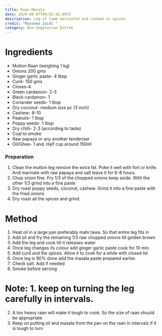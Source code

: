 ```yaml
---
title: Raan Masala
date: 2020-08-07T04:01:43.897Z
description: Leg of lamb marinated and cooked in spices
credit: "Masooma Zaidi "
category: Non-Vegetarian Entrée
---
```

# Ingredients 

- Mutton Raan (weighing 1 kg)
- Onions 200 gms
- Ginger garlic paste- 4 tbsp
- Curd- 150 gms
- Cloves-4
- Green cardamon- 2-3
- Black cardamon- 1
- Coriander seeds- 1 tbsp
- Dry coconut- medium size pc (3 inch)
- Cashew- 8-10
- Peanuts- 1 tbsp
- Poppy seeds- 1 tbsp
- Dry chilli- 2-3 (according to taste)
- Coal to smoke
- Raw papaya or any another tenderiser 
- Oil/Ghee- 1 and. Half cup around 150ml

### Preparation

1. Clean the mutton leg remove the extra fat. Poke it well with fort or knife. And marinate with raw papaya and salt leave it for 6-8 hours. 
2. Chop onion fine. Fry 1/3 of the chopped onions keep aside. With the other 1/3 grind into a fine paste
3. Dry roast poppy seeds, coconut, cashew. Grind it into a fine paste with the fried onions
4. Dry roast all the spices and grind.

# Method

1. Heat oil in a large pan preferably mahi tawa. So that entire leg fits in  
2. Add oil and fry the remaining 1/3 raw chopped onions till golden brown
3. Add the leg and cook till it releases water
4. Once leg changes its colour add ginger garlic paste cook for 10 min
5. Add curd and the spices. Allow it to cook for a while with closed lid
6. Once leg is 90% done add the masala paste prepared earlier.
7. Check salt. Add if needed
8. Smoke before serving

# Note: 1. keep on turning the leg carefully in intervals. 

2. A too heavy raan will make it tough to cook. So the size of raan should be appropriate
3. Keep on putting oil and masala from the pan on the raan in intervals if it is tough to turn
